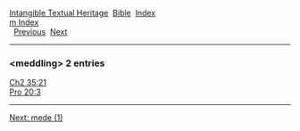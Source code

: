 [Intangible Textual Heritage](../../index)  [Bible](../index) 
[Index](index)   
[m Index](_m_)  
  [Previous](c07246)  [Next](c07248) 

------------------------------------------------------------------------

### &lt;meddling&gt; 2 entries

[Ch2 35:21](../kjv/ch2035.htm#021)  
[Pro 20:3](../kjv/pro020.htm#003)  

------------------------------------------------------------------------

[Next: mede (1)](c07248)
